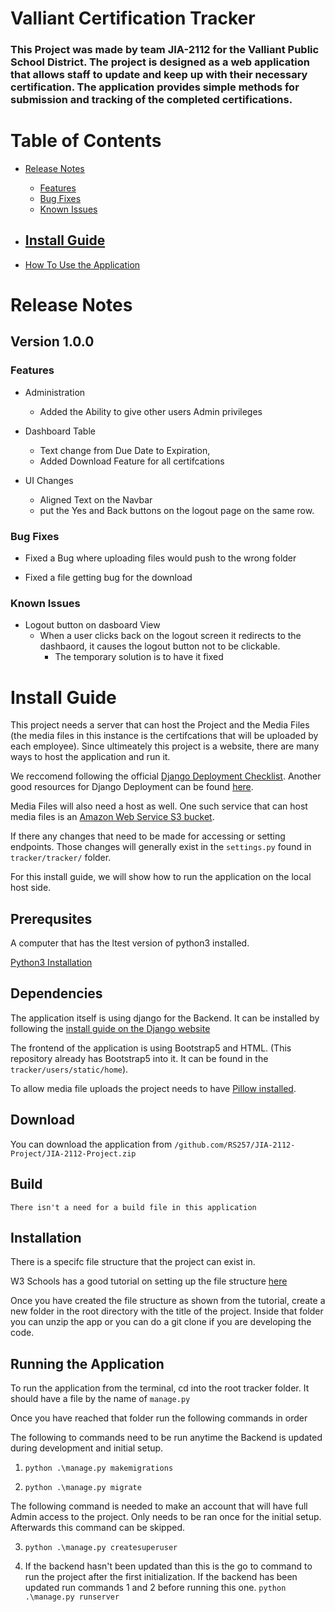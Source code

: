 # Valliant Certification Tracker

### This Project was made by team JIA-2112 for the Valliant Public School District. The project is designed as a web application that allows staff to update and keep up with their necessary certification. The application provides simple methods for submission and tracking of the completed certifications. 

# Table of Contents

- [Release Notes](https://github.com/RS257/JIA-2112-Project#version-100)
  
  - [Features](https://github.com/RS257/JIA-2112-Project#features)
  - [Bug Fixes](https://github.com/RS257/JIA-2112-Project#bug-fixes)
  - [Known Issues](https://github.com/RS257/JIA-2112-Project#known-issues)
   
- [Install Guide](https://github.com/RS257/JIA-2112-Project#install-guide)
    - 
- [How To Use the Application](https://github.com/RS257/JIA-2112-Project#install-guide)





# Release Notes

## Version 1.0.0
### Features

- Administration
    - Added the Ability to give other users Admin privileges  

- Dashboard Table
    - Text change from Due Date to Expiration,
    - Added Download Feature for all certifcations

- UI Changes
    - Aligned Text on the Navbar
    - put the Yes and Back buttons on the logout page on the same row.
### Bug Fixes

- Fixed a Bug where uploading files would push to the wrong folder

- Fixed a file getting bug for the download 
### Known Issues 

- Logout button on dasboard View
    - When a user clicks back on the logout screen it redirects to the dashbaord, it causes the 
      logout button not to be clickable.
      - The temporary solution is to have it fixed  


# Install Guide

This project needs a server that can host the Project and the Media Files (the media files in this instance is the certifcations that will be uploaded by each employee). Since ultimeately this project is a website, there are many ways to host the application and run it.

We reccomend following the official [Django Deployment Checklist](https://docs.djangoproject.com/en/4.1/howto/deployment/checklist/).
Another good resources for Django Deployment can be found [here](https://developer.mozilla.org/en-US/docs/Learn/Server-side/Django/Deployment). 

Media Files will also need a host as well. One such service that can host media files is an [Amazon Web Service S3 bucket](https://django-storages.readthedocs.io/en/latest/backends/amazon-S3.html).

If there any changes that need to be made for accessing or setting endpoints. Those changes will generally exist in the `settings.py`
found in `tracker/tracker/` folder.


For this install guide, we will show how to run the application on the local host side. 

## Prerequsites 

A computer that has the ltest version of python3 installed. 

[Python3 Installation](https://www.python.org/downloads/) 

## Dependencies 

The application itself is using django for the Backend. It can be installed by following the [install guide on the Django website](https://docs.djangoproject.com/en/4.1/intro/install/)

The frontend of the application is using Bootstrap5 and HTML. 
(This repository already has Bootstrap5 into it. It can be found in the `tracker/users/static/home`).

To allow media file uploads the project needs to have [Pillow installed](https://pillow.readthedocs.io/en/stable/installation.html). 

## Download

You can download the application from 
`/github.com/RS257/JIA-2112-Project/JIA-2112-Project.zip`

## Build
    There isn't a need for a build file in this application

## Installation 

There is a specifc file structure that the project can exist in.

W3 Schools has a good tutorial on setting up the file structure [here](https://www.w3schools.com/django/django_getstarted.php)

Once you have created the file structure as shown from the tutorial, create a new folder in the root directory with the title of the project. Inside that folder you can unzip the app or you can do a git clone if you are developing the code.  

## Running the Application 

To run the application from the terminal, cd into the root tracker folder. 
It should have a file by the name of `manage.py`

Once you have reached that folder run the following commands in order 

The following to commands need to be run anytime the Backend is updated during development
and initial setup.
1. `python .\manage.py makemigrations`

2. `python .\manage.py migrate`


The following command is needed to make an account that will have full Admin access to the project.
Only needs to be ran once for the initial setup. Afterwards this command can be skipped.

3. `python .\manage.py createsuperuser`

4. If the backend hasn't been updated than this is the go to command to run the project after the first initialization.
   If the backend has been updated run commands 1 and 2 before running this one.
`python .\manage.py runserver`



